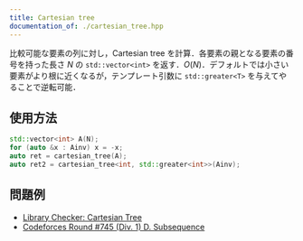 ```yaml
---
title: Cartesian tree
documentation_of: ./cartesian_tree.hpp
---
```


比較可能な要素の列に対し，Cartesian tree を計算．各要素の親となる要素の番号を持った長さ $N$ の `std::vector<int>` を返す．$O(N)$．デフォルトでは小さい要素がより根に近くなるが，テンプレート引数に `std::greater<T>` を与えてやることで逆転可能．

## 使用方法

```cpp
std::vector<int> A(N);
for (auto &x : Ainv) x = -x;
auto ret = cartesian_tree(A);
auto ret2 = cartesian_tree<int, std::greater<int>>(Ainv);
```

## 問題例

- [Library Checker: Cartesian Tree](https://judge.yosupo.jp/problem/cartesian_tree)
- [Codeforces Round #745 (Div. 1) D. Subsequence](https://codeforces.com/contest/1580/problem/D)
